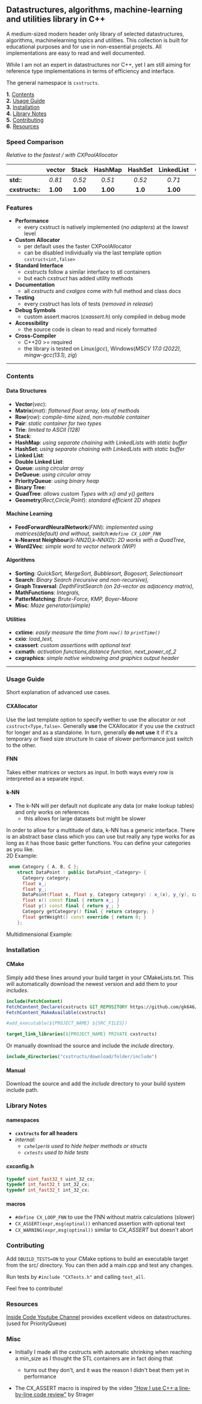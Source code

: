 ## Datastructures, algorithms, machine-learning and utilities library in C++

A medium-sized modern header only library of selected datastructures, algorithms, machinelearning topics and utilities.
This
collection is built for educational purposes and for use in non-essential projects. All implementations are easy to read
and well documented.

While I am not an expert in datastructures nor C++, yet I am still aiming for reference type implementations in terms of
efficiency and interface.

The general namespace is `cxstructs`.

**1.** [Contents](#contents)   
**2.** [Usage Guide](#usage-guide)   
**3.** [Installation](#installation)  
**4.** [Library Notes](#library-notes)  
**5.** [Contributing](#contributing)  
**6.** [Resources](#resources)

### Speed Comparison

*Relative to the fastest / with CXPoolAllocator*

|                 |  vector  |  Stack   | HashMap  | HashSet | LinkedList |  Queue   | DeQueue  |
|:----------------|:--------:|:--------:|:--------:|:-------:|:----------:|:--------:|:--------:|
| **std::**       |  *0.81*  |  *0.52*  |  *0.51*  | *0.52*  |   *0.71*   |  *0.46*  |  *0.57*  |
| **cxstructs::** | **1.00** | **1.00** | **1.00** | **1.0** |  **1.00**  | **1.00** | **1.00** |

### Features

- **Performance**
    - every cxstruct is natively implemented (*no adapters*) at the *lowest* level
- **Custom Allocator**
    - per default uses the faster CXPoolAllocator
    - can be disabled individually via the last template option `cxstruct<int,false>`
- **Standard Interface**
    - *cxstructs* follow a similar interface to stl containers
    - but each *cxstruct* has added utility methods
- **Documentation**
    - all *cxstructs* and *cxalgos* come with full method and class docs
- **Testing**
    - every cxstruct has lots of tests (*removed in release*)
- **Debug Symbols**
    - custom assert macros (*cxassert.h*) only compiled in debug mode
- **Accessibility**
    - the source code is clean to read and nicely formatted
- **Cross-Compiler**
    - C++20 >= required
    - the library is tested on Linux(*gcc*), Windows(*MSCV 17.0 (2022), mingw-gcc(13.1), zig*)

---

### Contents

#### Data Structures

- **Vector**(*vec*):
- **Matrix**(*mat*): *flattened float array, lots of methods*
- **Row**(*row*): *compile-time sized, non-mutable container*
- **Pair**: *static container for two types*
- **Trie**: *limited to ASCII (128)*
- **Stack**:
- **HashMap**: *using separate chaining with LinkedLists with static buffer*
- **HashSet**: *using separate chaining with LinkedLists with static buffer*
- **Linked List**:
- **Double Linked List**:
- **Queue**: *using circular array*
- **DeQueue**: *using circular array*
- **PriorityQueue**: *using binary heap*
- **Binary Tree**:
- **QuadTree**: *allows custom Types with x() and y() getters*
- **Geometry**(*Rect,Circle,Point*): *standard efficient 2D shapes*

#### Machine Learning

- **FeedForwardNeuralNetwork**(*FNN*): *implemented using matrices(*default*) and without, switch:`#define CX_LOOP_FNN`*
- **k-Nearest Neighbour**(*k-NN2D,k-NNXD*): *2D works with a QuadTree,*
- **Word2Vec**: *simple word to vector network (WIP)*

#### Algorithms

- **Sorting**: *QuickSort, MergeSort, Bubblesort, Bogosort, Selectionsort*
- **Search**: *Binary Search (recursive and non-recursive),*
- **Graph Traversal**: *DepthFirstSearch (on 2d-vector as adjacency matrix),*
- **MathFunctions**: *Integrals,*
- **PatterMatching**: *Brute-Force, KMP, Boyer-Moore*
- **Misc**: *Maze generator(simple)*

#### Utilities

- **cxtime**: *easily measure the time from `now()` to `printTime()`*
- **cxio**: *load_text,*
- **cxassert**: *custom assertions with optional text*
- **cxmath**: *activation functions,distance function, next_power_of_2*
- **cxgraphics**: *simple native windowing and graphics output header*

---

### Usage Guide

Short explanation of advanced use cases.

#### CXAllocator

Use the last template option to specify wether to use the allocator or not `cxstruct<Type,false>`.
Generally **use** the CXAllocator if you use the cxstruct for longer and as a standalone.
In turn, generally **do not use** it if it's a temporary or fixed size structure
In case of slower performance just switch to the other.

#### FNN

Takes either matrices or vectors as input. In both ways every row is interpreted as a separate input.

#### k-NN

- The k-NN will per default not duplicate any data (or make lookup tables) and only works on references
    - this allows for large datasets but might be slower

In order to allow for a multitude of data, k-NN has a generic interface.
There is an abstract base class which you can use but really any type works for as long as it has those basic getter
functions. You can define your categories as you like.  
2D Example:

```cpp
 enum Category { A, B, C };
    struct DataPoint : public DataPoint_<Category> {
      Category category;
      float x_;
      float y_;
      DataPoint(float x, float y, Category category) : x_(x), y_(y), category(category) {}
      float x() const final { return x_; }
      float y() const final { return y_; }
      Category getCategory() final { return category; }
      float getWeight() const override { return 0; }
    };
```

Multidimensional Example:

### Installation

#### CMake

Simply add these lines around your build target in your CMakeLists.txt. This will automatically download the newest
version and add them to your *includes*.

```cmake
include(FetchContent)
FetchContent_Declare(cxstructs GIT_REPOSITORY https://github.com/gk646/CXStructures.git)
FetchContent_MakeAvailable(cxstructs)

#add_executable(${PROJECT_NAME} ${SRC_FILES})

target_link_libraries(${PROJECT_NAME} PRIVATE cxstructs)
```

Or manually download the source and include the *include* directory.

```cmake
include_directories("cxstructs/download/folder/include")
```

#### Manual

Download the source and add the *include* directory to your build system include path.

### Library Notes

#### namespaces

- **`cxstructs` for all headers**
- *internal:*
    - *`cxhelper`is used to hide helper methods or structs*
    - *`cxtests` used to hide tests*

#### cxconfig.h

```cpp
typedef uint_fast32_t uint_32_cx;
typedef int_fast32_t int_32_cx;
typedef int_fast32_t int_32_cx;
```

#### macros

- `#define CX_LOOP_FNN` to use the FNN without matrix calculations (slower)
- `CX_ASSERT(expr,msg(optinal))` enhanced assertion with optional text
- `CX_WARNING(expr,msg(optinal))` similar to *CX_ASSERT* but doesn't abort

### Contributing

Add `DBUILD_TESTS=ON` to your CMake options to build an executable target from the src/ directory.
You can then add a main.cpp and test any changes.

Run tests by `#include "CXTests.h"` and calling `test_all`.

Feel free to contribute!

### Resources

[Inside Code Youtube Channel](https://www.youtube.com/@insidecode) provides excellent videos on datastructures. (used
for PriorityQueue)

### Misc

- Initially I made all the cxstructs with automatic shrinking when reaching a min_size
  as I thought the STL containers are in fact doing that
    - turns out they don't, and it was the reason I didn't beat them yet in performance

- The CX_ASSERT macro is inspired by the
  video ["How I use C++;a line-by-line code review"](https://www.youtube.com/watch?v=W8-G_PL6p-0&pp=ygUYbXkgYysrIGlzIGluc2FuZSBzdHJhZ2Vy)
  by Strager

